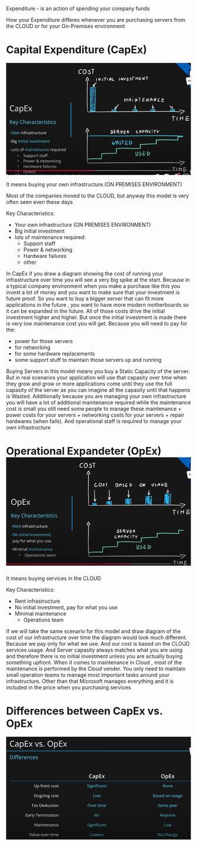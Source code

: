 Expenditure - is an action of spending your company funds

How your Expenditure differes whenever you are purchasing servers from the CLOUD or for your On-Premises environment

# Capital Expenditure (CapEx)

![pic08](https://github.com/Julian22222/Clouds/blob/main/Azure/IMG/pic08.jpg)

It means buying your own infrastructure.(ON PREMISES ENVIRONMENT)

Most of the companies moved to the CLOUD, but anyway this model is very often seen even these days

Key Characteristics:

- Your own infrastructure (ON PREMISES ENVIRONMENT)
- Big initial investment
- lots of maintenance required:
  - Support staff
  - Power & networking
  - Hardware failures
  - other

In CapEx if you draw a diagram showing the cost of running your infrastructure over time you will see a very big spike at the start. Because in a typical company environment when you make a purchase like this you invest a lot of money and you want to make sure that your investment is future proof. So you want to buy a bigger server that can fit more applications in the future , you want to have more modern motherboards so it can be expanded in the future.
All of those costs drive the initial investment higher and higher. But once the initial investment is made there is very low maintenance cost you will get. Because you will need to pay for the:

- power for those servers
- for networking
- for some hardware replacements
- some support stuff to maintain those servers up and running

Buying Servers in this model means you buy a Static Capacity of the server. But in real scenarios your application will use that capasity over time when they grow and grow or more applications come until they use the full capasity of the server as you can imagine all the capasity until that happens is Wasted. Additionally because you are managing your own infrastructure you will have a lot of additional maintenance required while the maintenance cost is small you still need some people to manage these maintenance + power costs for your servers + networking costs for your servers + repair hardwares (when fails). And operational staff is required to manage your own infrastructure

# Operational Expandeter (OpEx) ![pic09](https://github.com/Julian22222/Clouds/blob/main/Azure/IMG/pic09.jpg)

It means buying services in the CLOUD

Key Characteristics:

- Rent infrastructure
- No initial investment, pay for what you use
- Minimal maintenance
  - Operations team

If we will take the same scenario for this model and draw diagram of the cost of our infrastructure over time the diagram would look much different. Because we pay only for what we use. And our cost is based on the CLOUD services usage. And Server capasity always matches what you are using and therefore there is no initial investment unless you are actually buying something upfront. When it comes to maintenance in Cloud , most of the maintenance is performed by the Cloud vender. You only need to maintain small operation teams to manage most important tasks around your infrastructure. Other than that Microsoft manages everything and it is included in the price when you purchasing services

# Differences between CapEx vs. OpEx

![pic10](https://github.com/Julian22222/Clouds/blob/main/Azure/IMG/pic10.jpg)
